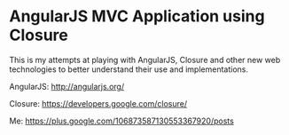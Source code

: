 # AngularJS MVC Application using Closure

This is my attempts at playing with AngularJS, Closure and other new web technologies to better understand their use and implementations.

AngularJS: http://angularjs.org/

Closure: https://developers.google.com/closure/

Me: https://plus.google.com/106873587130553367920/posts
